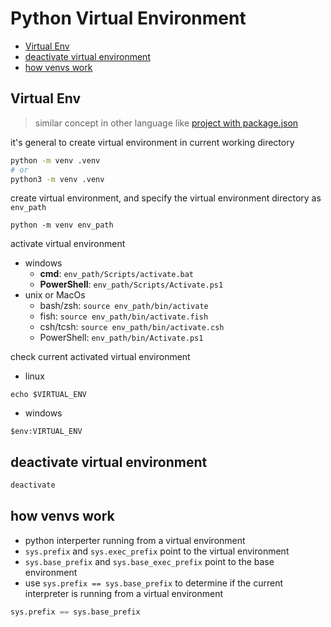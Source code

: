 # Python Virtual Environment

* [Virtual Env](#virtual-env)
* [deactivate virtual environment](#deactivate-virtual-environment)
* [how venvs work](#how-venvs-work)

## Virtual Env

> similar concept in other language like [project with package.json](nodejs-package-json.md)

it's general to create virtual environment in current working directory

```sh
python -m venv .venv
# or
python3 -m venv .venv
```

create virtual environment, and specify the virtual environment directory as `env_path`

```shell
python -m venv env_path
```

activate virtual environment

- windows
  - **cmd**: `env_path/Scripts/activate.bat`
  - **PowerShell**: `env_path/Scripts/Activate.ps1`
- unix or MacOs
  - bash/zsh: `source env_path/bin/activate`
  - fish: `source env_path/bin/activate.fish`
  - csh/tcsh: `source env_path/bin/activate.csh`
  - PowerShell: `env_path/bin/Activate.ps1`

check current activated virtual environment

- linux

```shell
echo $VIRTUAL_ENV
```

- windows

```shell
$env:VIRTUAL_ENV
```

## deactivate virtual environment

```sh
deactivate
```

## how venvs work

- python interperter running from a virtual environment
- `sys.prefix` and `sys.exec_prefix` point to the virtual environment
- `sys.base_prefix` and `sys.base_exec_prefix` point to the base environment
- use `sys.prefix == sys.base_prefix` to determine if the current interpreter is running from a virtual environment

```py
sys.prefix == sys.base_prefix
```
